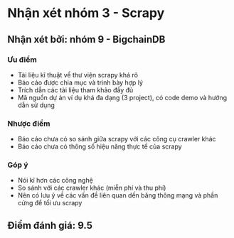 # Nhận xét nhóm 3 - Scrapy
## Nhận xét bởi: nhóm 9 - BigchainDB

### Ưu điểm
* Tài liệu kĩ thuật về thư viện scrapy khá rõ
* Báo cáo được chia mục và trình bày hợp lý
* Trích dẫn các tài liệu tham khảo đầy đủ
* Mã nguồn dự án ví dụ khá đa dạng (3 project), có code demo và hướng dẫn sử dụng
### Nhược điểm
* Báo cáo chưa có so sánh giữa scrapy với các công cụ crawler khác
* Báo cáo chưa có thông số hiệu năng thực tế của scrapy
### Góp ý
* Nói kĩ hơn các công nghệ 
* So sánh với các crawler khác (miễn phí và thu phí)
* Nên có lưu ý về các vấn đề liên quan dến băng thông mạng và phần cứng để tối ưu scrapy
## Điểm đánh giá: 9.5